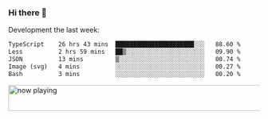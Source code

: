### Hi there 👋

Development the last week:
<!--START_SECTION:waka-->

```txt
TypeScript    26 hrs 43 mins  ██████████████████████░░░   88.60 %
Less          2 hrs 59 mins   ██▒░░░░░░░░░░░░░░░░░░░░░░   09.90 %
JSON          13 mins         ▒░░░░░░░░░░░░░░░░░░░░░░░░   00.74 %
Image (svg)   4 mins          ░░░░░░░░░░░░░░░░░░░░░░░░░   00.27 %
Bash          3 mins          ░░░░░░░░░░░░░░░░░░░░░░░░░   00.20 %
```

<!--END_SECTION:waka-->

<!--
**JASONPANGGO/jasonpanggo** is a ✨ _special_ ✨ repository because its `README.md` (this file) appears on your GitHub profile.

Here are some ideas to get you started:

- 🔭 I’m currently working on ...
- 🌱 I’m currently learning ...
- 👯 I’m looking to collaborate on ...
- 🤔 I’m looking for help with ...
- 💬 Ask me about ...
- 📫 How to reach me: ...
- 😄 Pronouns: ...
- ⚡ Fun fact: ...
-->

<a href="https://volt.fm/user/q8yd9e79csfr57rt" target="_blank"><img src="https://spotify-badge-egoist.vercel.app/api/now-playing" width="540" height="52" alt="now playing"></a>
